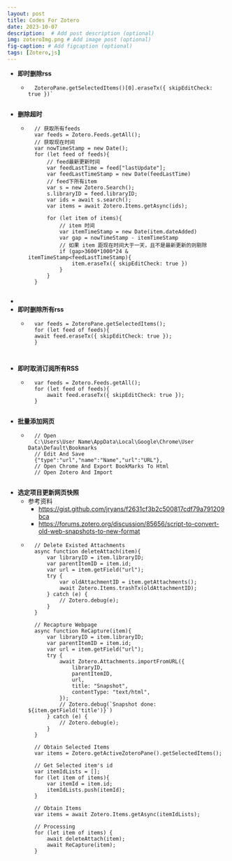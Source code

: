 ```yaml
---
layout: post
title: Codes For Zotero
date: 2023-10-07
description:  # Add post description (optional)
img: zoteroImg.png # Add image post (optional)
fig-caption: # Add figcaption (optional)
tags: [Zotero,js]
---
```



- **即时删除rss**
    - ```
        ZoteroPane.getSelectedItems()[0].eraseTx({ skipEditCheck: true })`
    ```

- **删除超时**
    - ```
        // 获取所有feeds
        var feeds = Zotero.Feeds.getAll();
        // 获取现在时间
        var nowTimeStamp = new Date();
        for (let feed of feeds){
            // feed最新更新时间
            var feedLastTime = feed["lastUpdate"];
            var feedLastTimeStamp = new Date(feedLastTime)
            // feed下所有item
            var s = new Zotero.Search();
            s.libraryID = feed.libraryID;
            var ids = await s.search();
            var items = await Zotero.Items.getAsync(ids);
            
            for (let item of items){
                // item 时间
                var itemTimeStamp = new Date(item.dateAdded)
                var gap = nowTimeStamp - itemTimeStamp
                // 如果 item 距现在时间大于一天，且不是最新更新的则剔除
                if (gap>3600*1000*24 & itemTimeStamp<feedLastTimeStamp){
                    item.eraseTx({ skipEditCheck: true })
                }
            }
        }
    ```
- 
- **即时删除所有rss**
    - ```
        var feeds = ZoteroPane.getSelectedItems();
        for (let feed of feeds){
        await feed.eraseTx({ skipEditCheck: true });
        }
    ```


- **即时取消订阅所有RSS**
    - ```
        var feeds = Zotero.Feeds.getAll();
        for (let feed of feeds){
            await feed.eraseTx({ skipEditCheck: true });
        }
    ```

- **批量添加网页**
    - ```
        // Open
        C:\Users\User Name\AppData\Local\Google\Chrome\User Data\Default\Bookmarks
        // Edit And Save
        {"type":"url","name":"Name","url":"URL"},
        // Open Chrome And Export BookMarks To Html
        // Open Zotero And Import
    ```

- **选定项目更新网页快照**
    - 参考资料
        - https://gist.github.com/jryans/f2631cf3b2c500817cdf79a791209bca
        - https://forums.zotero.org/discussion/85656/script-to-convert-old-web-snapshots-to-new-format
    - ```
        // Delete Existed Attachments
        async function deleteAttach(item){
            var libraryID = item.libraryID;
            var parentItemID = item.id;
            var url = item.getField("url");
            try {
                var oldAttachmentID = item.getAttachments();
                await Zotero.Items.trashTx(oldAttachmentID); 
            } catch (e) {
                // Zotero.debug(e);
            }
        }

        // Recapture Webpage
        async function ReCapture(item){
            var libraryID = item.libraryID;
            var parentItemID = item.id;
            var url = item.getField("url");
            try {
                await Zotero.Attachments.importFromURL({
                    libraryID,
                    parentItemID,
                    url,
                    title: "Snapshot",
                    contentType: "text/html",
                });
                // Zotero.debug(`Snapshot done: ${item.getField('title')}`)
            } catch (e) {
                // Zotero.debug(e);
            }
        }

        // Obtain Selected Items
        var items = Zotero.getActiveZoteroPane().getSelectedItems();

        // Get Selected item's id
        var itemIdLists = [];
        for (let item of items){
            var itemId = item.id;
            itemIdLists.push(itemId);
        }

        // Obtain Items
        var items = await Zotero.Items.getAsync(itemIdLists);

        // Processing
        for (let item of items) {
            await deleteAttach(item);
            await ReCapture(item);
        }
    ```




